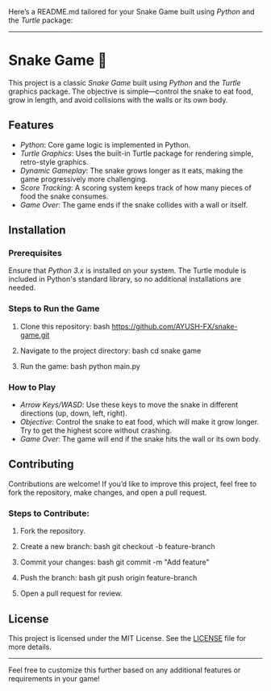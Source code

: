 Here’s a README.md tailored for your Snake Game built using *Python* and the *Turtle* package:

---

# Snake Game 🐍

This project is a classic *Snake Game* built using *Python* and the *Turtle* graphics package. The objective is simple—control the snake to eat food, grow in length, and avoid collisions with the walls or its own body.

## Features

- *Python*: Core game logic is implemented in Python.
- *Turtle Graphics*: Uses the built-in Turtle package for rendering simple, retro-style graphics.
- *Dynamic Gameplay*: The snake grows longer as it eats, making the game progressively more challenging.
- *Score Tracking*: A scoring system keeps track of how many pieces of food the snake consumes.
- *Game Over*: The game ends if the snake collides with a wall or itself.

## Installation

### Prerequisites

Ensure that *Python 3.x* is installed on your system. The Turtle module is included in Python's standard library, so no additional installations are needed.

### Steps to Run the Game

1. Clone this repository:
   bash
   https://github.com/AYUSH-FX/snake-game.git
   

2. Navigate to the project directory:
   bash
   cd snake game
   

3. Run the game:
   bash
   python main.py
   

### How to Play

- *Arrow Keys/WASD*: Use these keys to move the snake in different directions (up, down, left, right).
- *Objective*: Control the snake to eat food, which will make it grow longer. Try to get the highest score without crashing.
- *Game Over*: The game will end if the snake hits the wall or its own body.

## Contributing

Contributions are welcome! If you’d like to improve this project, feel free to fork the repository, make changes, and open a pull request.

### Steps to Contribute:

1. Fork the repository.
2. Create a new branch:
   bash
   git checkout -b feature-branch
   
3. Commit your changes:
   bash
   git commit -m "Add feature"
   
4. Push the branch:
   bash
   git push origin feature-branch
   
5. Open a pull request for review.

## License

This project is licensed under the MIT License. See the [LICENSE](./LICENSE) file for more details.

---

Feel free to customize this further based on any additional features or requirements in your game!
